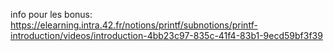 info pour les bonus:
https://elearning.intra.42.fr/notions/printf/subnotions/printf-introduction/videos/introduction-4bb23c97-835c-41f4-83b1-9ecd59bf3f39